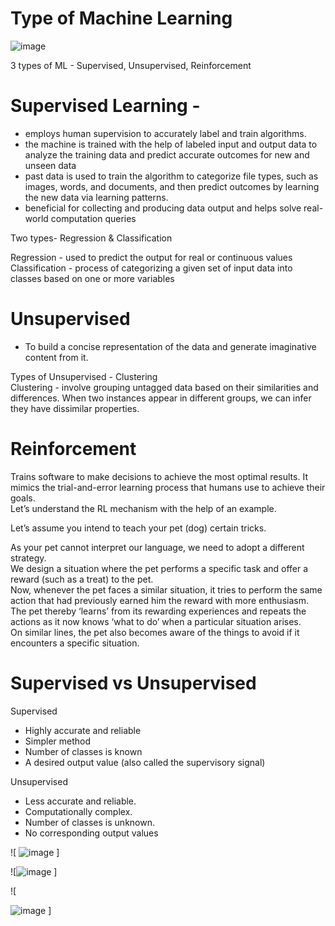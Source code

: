 
# Type of Machine Learning

![image](https://github.com/InaArya/AIML_Notes/assets/95537907/9ad94053-083e-4329-9a42-44823e3c780b)

3 types of ML - Supervised, Unsupervised, Reinforcement

# Supervised Learning - 
- employs human supervision to accurately label and train algorithms. <br>
- the machine is trained with the help of labeled input and output data to analyze the training data and predict accurate outcomes for new and unseen data<br>
- past data is used to train the algorithm to categorize file types, such as images, words, and documents, and then predict outcomes by learning the new data via learning patterns.<br>
- beneficial for collecting and producing data output and helps solve real-world computation queries<br>

Two types-  Regression & Classification

Regression -  used to predict the output for real or continuous values <br>
Classification - process of categorizing a given set of input data into classes based on one or more variables<br>

# Unsupervised
- To build a concise representation of the data and generate imaginative content from it.

Types of Unsupervised - Clustering<br>
Clustering - involve grouping untagged data based on their similarities and differences. When two instances appear in different groups, we can infer they have dissimilar properties. 

# Reinforcement
Trains software to make decisions to achieve the most optimal results. It mimics the trial-and-error learning process that humans use to achieve their goals. <br>
Let’s understand the RL mechanism with the help of an example.



Let’s assume you intend to teach your pet (dog) certain tricks.<br>

As your pet cannot interpret our language, we need to adopt a different strategy.<br>
We design a situation where the pet performs a specific task and offer a reward (such as a treat) to the pet.<br>
Now, whenever the pet faces a similar situation, it tries to perform the same action that had previously earned him the reward with more enthusiasm.<br>
The pet thereby ‘learns’ from its rewarding experiences and repeats the actions as it now knows ‘what to do’ when a particular situation arises.<br>
On similar lines, the pet also becomes aware of the things to avoid if it encounters a specific situation.<br>

# Supervised vs Unsupervised
Supervised 
- Highly accurate and reliable<br>
- Simpler method<br>
- Number of classes is known<br>
- A desired output value (also called the supervisory signal)<br>

Unsupervised
- Less accurate and reliable.<br>
- Computationally complex.<br>
- Number of classes is unknown.<br>
- No corresponding output values<br>



![ ![image](https://github.com/InaArya/AIML_Notes/assets/95537907/042b3d27-9fc7-4178-a390-6d568306a46e)
]

![![image](https://github.com/InaArya/AIML_Notes/assets/95537907/3045287a-7375-4182-a151-1f8e905d02a2)
]

![ 

![image](https://github.com/InaArya/AIML_Notes/assets/95537907/47e528cc-787f-4be0-be50-5510da5ca14d)
]




